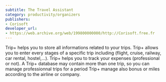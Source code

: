 ```yaml
---
subtitle: The Travel Assistant
category: productivity/organizers
publishers:
- Corisoft
developer_url: 
- https://web.archive.org/web/199800000000/http://Corisoft.free.fr
---
```


Trip+ helps you to store all informations related to your trips. Trip+ allows you to enter every stages of a specific trip including (flight, cruise, railway, car rental, hostel,...). Trip+ helps you to track your expenses (professional or not).
A Trip+ database may contain more than one trip, so you can manage professionnal trips for a period Trip+ manage also bonus or miles according to the airline or company.